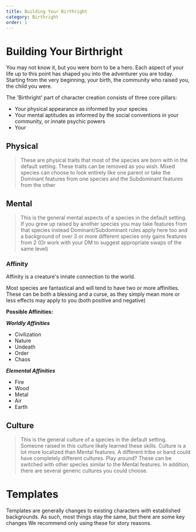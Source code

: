 ```yaml
---
title: Building Your Birthright
category: Birthright
order: 1
---
```


# Building Your Birthright

You may not know it, but you were born to be a hero. Each aspect of your life up to this point has shaped you into the adventurer you are today.
Starting from the very beginning, your birth, the community who raised you, the child you were.

The 'Birthright' part of character creation consists of three core pillars:

- Your physical appearance as informed by your species
- Your mental aptitudes as informed by the social conventions in your community, or innate psychic powers
- Your

## Physical
> These are physical traits that most of the species are born with in the default setting. 
> These traits can be removed as you wish.
> Mixed species can choose to look entirely like one parent or take the Dominant features from one species and the Subdominant features from the other
 
## Mental
> This is the general mental aspects of a species in the default setting. If you grew up raised by another species you may take features from that species instead
> Dominant/Subdominant rules apply here too and a background of over 3 or more different species only gains features from 2 (Or work with your DM to suggest appropriate swaps of the same level)

### Affinity
Affinity is a creature's innate connection to the world.

Most species are fantastical and will tend to have two or more affinities.
These can be both a blessing and a curse, as they simply mean more or less effects may apply to you (both positive and negative)

**Possible Affinities:**

***Worldly Affinities***
- Civilization 
- Nature
- Undeath
- Order
- Chaos

***Elemental Affinities***
- Fire
- Wood
- Metal
- Air
- Earth



## Culture
> This is the general culture of a species in the default setting. Someone raised in this culture likely learned these skills.
> Culture is a lot more localized than Mental features. A different tribe or band could have completely different cultures. Play around?
> These can be switched with other species similar to the Mental features. In addition, there are several generic cultures you could choose.


# Templates

Templates are generally changes to existing characters with established backgrounds. As such, most things stay the same, but there are some key changes
We recommend only using these for story reasons.
